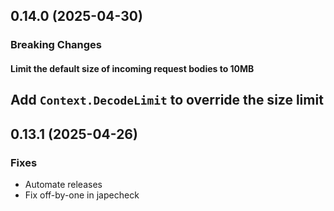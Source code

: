 ## 0.14.0 (2025-04-30)

### Breaking Changes

#### Limit the default size of incoming request bodies to 10MB

## Add `Context.DecodeLimit` to override the size limit

## 0.13.1 (2025-04-26)

### Fixes

- Automate releases
- Fix off-by-one in japecheck
